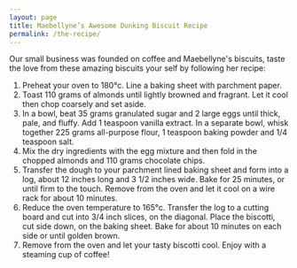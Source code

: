 ```yaml
---
layout: page
title: Maebellyne’s Awesome Dunking Biscuit Recipe
permalink: /the-recipe/
---
```


Our small business was founded on coffee and Maebellyne's biscuits, taste the love from these amazing biscuits your self by following her recipe:

1. Preheat your oven to 180&deg;c. Line a baking sheet with parchment paper.
2. Toast 110 grams of almonds until lightly browned and fragrant. Let it cool then chop coarsely and set aside.
3. In a bowl, beat 35 grams granulated sugar and 2 large eggs until thick, pale, and fluffy. Add 1 teaspoon vanilla extract. In a separate bowl, whisk together 225 grams all-purpose flour, 1 teaspoon baking powder and 1/4 teaspoon salt.
4. Mix the dry ingredients with the egg mixture and then fold in the chopped almonds and 110 grams chocolate chips.
5. Transfer the dough to your parchment lined baking sheet and form into a log, about 12 inches long and 3 1/2 inches wide. Bake for 25 minutes, or until firm to the touch. Remove from the oven and let it cool on a wire rack for about 10 minutes. 
6. Reduce the oven temperature to 165&deg;c.  Transfer the log to a cutting board and cut into 3/4 inch slices, on the diagonal.  Place the biscotti, cut side down, on the baking sheet.  Bake for about 10 minutes on each side or until golden brown.
7. Remove from the oven and let your tasty biscotti cool.  Enjoy with a steaming cup of coffee!
